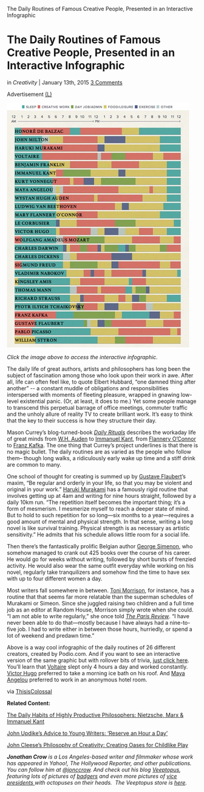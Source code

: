The Daily Routines of Famous Creative People, Presented in an Interactive Infographic

# The Daily Routines of Famous Creative People, Presented in an Interactive Infographic

in *Creativity* | January 13th, 2015 [3 Comments](http://www.openculture.com/2015/01/the-daily-routines-of-famous-creative-people-presented-in-an-interactive-infographic.html#comments)

Advertisement
[(L)](https://podio.com/site/creative-routines)

[![creative people infographic](../_resources/ae7c273361a59ea27647410ec06ac141.jpg)](https://podio.com/site/creative-routines)

*Click the image above to access the interactive infographic.*

The daily life of great authors, artists and philosophers has long been the subject of fascination among those who look upon their work in awe. After all, life can often feel like, to quote Elbert Hubbard, “one damned thing after another” -- a constant muddle of obligations and responsibilities interspersed with moments of fleeting pleasure, wrapped in gnawing low-level existential panic. (Or, at least, it does to me.) Yet some people manage to transcend this perpetual barrage of office meetings, commuter traffic and the unholy allure of reality TV to create brilliant work. It’s easy to think that the key to their success is how they structure their day.

Mason Currey’s blog-turned-book [*Daily Rituals*](http://dailyroutines.typepad.com/daily_routines/) describes the workaday life of great minds from [W.H. Auden](http://www.poets.org/poetsorg/poet/w-h-auden) to [Immanuel Kant](http://www.friesian.com/kant.htm), from [Flannery O’Connor](http://www.georgiaencyclopedia.org/articles/arts-culture/flannery-oconnor-1925-1964) to [Franz Kafka](http://www.kafka.org/index.php?biography). The one thing that Currey’s project underlines is that there is no magic bullet. The daily routines are as varied as the people who follow them– though long walks, a ridiculously early wake up time and a stiff drink are common to many.

One school of thought for creating is summed up by [Gustave Flaubert](http://www.online-literature.com/gustave-flaubert/)’s maxim, “Be regular and orderly in your life, so that you may be violent and original in your work.” [Haruki Murakami](http://www.theparisreview.org/interviews/2/the-art-of-fiction-no-182-haruki-murakami) has a famously rigid routine that involves getting up at 4am and writing for nine hours straight, followed by a daily 10km run. “The repetition itself becomes the important thing; it’s a form of mesmerism. I mesmerize myself to reach a deeper state of mind. But to hold to such repetition for so long—six months to a year—requires a good amount of mental and physical strength. In that sense, writing a long novel is like survival training. Physical strength is as necessary as artistic sensitivity.” He admits that his schedule allows little room for a social life.

Then there’s the fantastically prolific Belgian author [George Simenon](http://en.wikipedia.org/wiki/Georges_Simenon), who somehow managed to crank out 425 books over the course of his career. He would go for weeks without writing, followed by short bursts of frenzied activity. He would also wear the same outfit everyday while working on his novel, regularly take tranquilizers and somehow find the time to have sex with up to four different women a day.

Most writers fall somewhere in between. [Toni Morrison](http://en.wikipedia.org/wiki/Toni_Morrison), for instance, has a routine that that seems far more relatable than the superman schedules of Murakami or Simeon. Since she juggled raising two children and a full time job as an editor at Random House, Morrison simply wrote when she could. “I am not able to write regularly,” she once told [*The Paris Review*](http://www.theparisreview.org/interviews/1888/the-art-of-fiction-no-134-toni-morrison). “I have never been able to do that—mostly because I have always had a nine-to-five job. I had to write either in between those hours, hurriedly, or spend a lot of weekend and predawn time.”

Above is a way cool infographic of the daily routines of 26 different creators, created by Podio.com. And if you want to see an interactive version of the same graphic but with rollover bits of trivia, [just click here](https://podio.com/site/creative-routines). You’ll learn that [Voltaire](http://en.wikipedia.org/wiki/Voltaire) slept only 4 hours a day and worked constantly. [Victor Hugo](http://en.wikipedia.org/wiki/Victor_Hugo) preferred to take a morning ice bath on his roof. And [Maya Angelou](http://mayaangelou.com/) preferred to work in an anonymous hotel room.

via [ThisisColossal](http://www.thisiscolossal.com/2015/01/the-daily-routines-of-famous-creative-people/)

**Related Content:**

[The Daily Habits of Highly Productive Philosophers: Nietzsche, Marx & Immanuel Kant](http://www.openculture.com/2013/10/the-daily-habits-of-highly-productive-philosophers.html)

[John Updike’s Advice to Young Writers: ‘Reserve an Hour a Day’](http://www.openculture.com/2013/07/john-updikes-advice-to-young-writers-reserve-an-hour-a-day.html)

[John Cleese’s Philosophy of Creativity: Creating Oases for Childlike Play](http://www.openculture.com/2013/09/john-cleeses-philosophy-of-creativity-creating-oases-for-childlike-play.html)

***Jonathan Crow** is a Los Angeles-based writer and filmmaker whose work has appeared in Yahoo!, The Hollywood Reporter, and other publications. You can follow him at [@jonccrow](http://twitter.com/jonccrow). And check out his blog [Veeptopus](http://www.jonathan-crow.com/), featuring lots of pictures of [badgers](https://www.etsy.com/shop/Veeptopus?section_id=16375115&ref=shopsection_leftnav_4) and even more pictures of [vice presidents ](http://www.jonathan-crow.com/)with octopuses on their heads.  The Veeptopus store is [here](https://www.etsy.com/shop/veeptopus).*